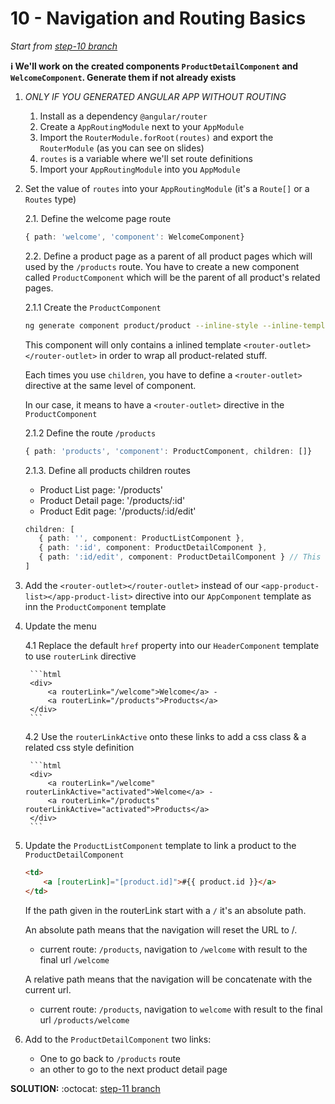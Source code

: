 # 10 - Navigation and Routing Basics

*Start from [step-10 branch](https://github.com/blongearet/angular-course-app/tree/step-10)*

**ℹ We'll work on the created components `ProductDetailComponent` and `WelcomeComponent`. Generate them if not already exists**

1. *ONLY IF YOU GENERATED ANGULAR APP WITHOUT ROUTING* 

    1. Install as a dependency `@angular/router`
    2. Create a `AppRoutingModule` next to your `AppModule`
    3. Import the `RouterModule.forRoot(routes)` and export the `RouterModule` (as you can see on slides)
    4. `routes` is a variable where we'll set route definitions
    5. Import your `AppRoutingModule` into you `AppModule`
 
2. Set the value of `routes` into your `AppRoutingModule` (it's a `Route[]` or a `Routes` type)

    2.1. Define the welcome page route
    
    ```ts
   { path: 'welcome', 'component': WelcomeComponent}
    ```
    
    2.2. Define a product page as a parent of all product pages which will used by the `/products` route. You have to create a new component called `ProductComponent` which will be the parent of all product's related pages.
    
    2.1.1 Create the `ProductComponent`
    
    ```bash
    ng generate component product/product --inline-style --inline-template --flat=true
    ```
   
    This component will only contains a inlined template `<router-outlet></router-outlet>` in order to wrap all product-related stuff.
    
    Each times you use `children`, you have to define a `<router-outlet>` directive at the same level of component.
    
    In our case, it means to have a `<router-outlet>` directive in the `ProductComponent`
    
    2.1.2 Define the route `/products`
    
    ```ts
    { path: 'products', 'component': ProductComponent, children: []}
    ```
    
    2.1.3. Define all products children routes
    
    - Product List page: '/products'
    - Product Detail page: '/products/:id'
    - Product Edit page: '/products/:id/edit'
    
    ```ts
    children: [
       { path: '', component: ProductListComponent },
       { path: ':id', component: ProductDetailComponent },
       { path: ':id/edit', component: ProductDetailComponent } // This will change with implementing Forms
    ]
    ```
   
3. Add the `<router-outlet></router-outlet>` instead of our `<app-product-list></app-product-list>` directive into our `AppComponent` template as inn the `ProductComponent` template

4. Update the menu
 
    4.1 Replace the default `href` property into our `HeaderComponent` template to use `routerLink` directive
    
        ```html
        <div>
            <a routerLink="/welcome">Welcome</a> -
            <a routerLink="/products">Products</a>
        </div>
        ```
   
   4.2 Use the `routerLinkActive` onto these links to add a css class & a related css style definition
    
        ```html
        <div>
            <a routerLink="/welcome" routerLinkActive="activated">Welcome</a> -
            <a routerLink="/products" routerLinkActive="activated">Products</a>
        </div>
        ```

5. Update the `ProductListComponent` template to link a product to the `ProductDetailComponent`

    ```html
    <td>
        <a [routerLink]="[product.id]">#{{ product.id }}</a>
    </td>
    ```
    
    If the path given in the routerLink start with a `/` it's an absolute path.
    
    An absolute path means that the navigation will reset the URL to /.
    
    - current route: `/products`, navigation to `/welcome` with result to the final url `/welcome`
    
    A relative path means that the navigation will be concatenate with the current url.
    
    - current route: `/products`, navigation to `welcome` with result to the final url `/products/welcome`

6. Add to the `ProductDetailComponent` two links:

    - One to go back to `/products` route
    - an other to go to the next product detail page
  
**SOLUTION:** :octocat: [step-11 branch](https://github.com/blongearet/angular-course-app/pull/7)
